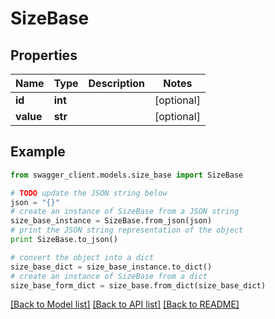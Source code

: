 # SizeBase


## Properties
Name | Type | Description | Notes
------------ | ------------- | ------------- | -------------
**id** | **int** |  | [optional] 
**value** | **str** |  | [optional] 

## Example

```python
from swagger_client.models.size_base import SizeBase

# TODO update the JSON string below
json = "{}"
# create an instance of SizeBase from a JSON string
size_base_instance = SizeBase.from_json(json)
# print the JSON string representation of the object
print SizeBase.to_json()

# convert the object into a dict
size_base_dict = size_base_instance.to_dict()
# create an instance of SizeBase from a dict
size_base_form_dict = size_base.from_dict(size_base_dict)
```
[[Back to Model list]](../README.md#documentation-for-models) [[Back to API list]](../README.md#documentation-for-api-endpoints) [[Back to README]](../README.md)


